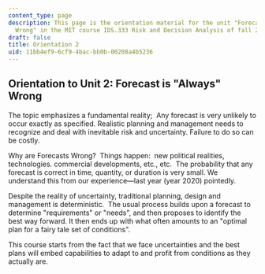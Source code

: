 ```yaml
---
content_type: page
description: This page is the orientation material for the unit "Forecast Is Always
  Wrong" in the MIT course IDS.333 Risk and Decision Analysis of fall 2021.
draft: false
title: Orientation 2
uid: 11bb4ef9-6cf9-4bac-bb0b-00208a4b5236
---
```

## Orientation to Unit 2: Forecast is "Always" Wrong

The topic emphasizes a fundamental reality;  Any forecast is very unlikely to occur exactly as specified. Realistic planning and management needs to recognize and deal with inevitable risk and uncertainty. Failure to do so can be costly.

Why are Forecasts Wrong?  Things happen:  new political realities, technologies. commercial developments, etc., etc.  The probability that any forecast is correct in time, quantity, or duration is very small. We understand this from our experience—last year (year 2020) pointedly.

Despite the reality of uncertainty, traditional planning, design and management is deterministic.  The usual process builds upon a forecast to determine "requirements" or "needs", and then proposes to identify the best way forward. It then ends up with what often amounts to an "optimal plan for a fairy tale set of conditions".

This course starts from the fact that we face uncertainties and the best plans will embed capabilities to adapt to and profit from conditions as they actually are.